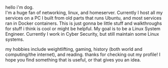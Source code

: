 hello i'm dog.  
I'm a huge fan of networking, linux, and homeserver. Currently I host all my services on a PC I built from old parts that runs Ubuntu, and most services ran in Docker containers.
This is just gonna be little stuff and walkthroughs for stuff i think is cool or might be helpful.
My goal is to be a Linux System Engineer. Currently I work in Cyber Security, but still maintain some Linux systems.


my hobbies include weightlifting, gaming, history (both world and computing/the internet), and reading. 
thanks for checking out my profile! I hope you find something that is useful, or that gives you an idea.

<!---
barkwoofdog/barkwoofdog is a ✨ special ✨ repository because its `README.md` (this file) appears on your GitHub profile.
You can click the Preview link to take a look at your changes.
--->
